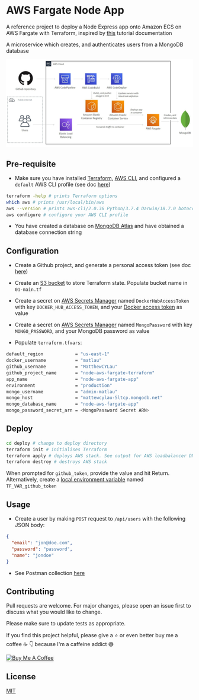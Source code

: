 # AWS Fargate Node App

A reference project to deploy a Node Express app onto Amazon ECS on AWS Fargate with Terraform, inspired by [this](https://dev.to/txheo/a-guide-to-provisioning-aws-ecs-fargate-using-terraform-1joo) tutorial documentation

A microservice which creates, and authenticates users from a MongoDB database

![AWS Architecture](img/aws-node-ecs2.JPG)

## Pre-requisite

- Make sure you have installed [Terraform](https://learn.hashicorp.com/tutorials/terraform/install-cli), [AWS CLI](https://docs.aws.amazon.com/cli/latest/userguide/install-cliv2-mac.html#cliv2-mac-prereq), and configured a `default` AWS CLI profile (see doc [here](https://docs.aws.amazon.com/cli/latest/userguide/cli-configure-quickstart.html#cli-configure-quickstart-profiles))

```bash
terraform -help # prints Terraform options
which aws # prints /usr/local/bin/aws
aws --version # prints aws-cli/2.0.36 Python/3.7.4 Darwin/18.7.0 botocore/2.0.0
aws configure # configure your AWS CLI profile
```

- You have created a database on [MongoDB Atlas](https://www.mongodb.com/cloud/atlas) and have obtained a database connection string

## Configuration

- Create a Github project, and generate a personal access token (see doc [here](https://docs.github.com/en/github/authenticating-to-github/creating-a-personal-access-token))

- Create an [S3 bucket](https://www.terraform.io/docs/language/settings/backends/s3.html) to store Terraform state. Populate bucket name in `01-main.tf`

- Create a secret on [AWS Secrets Manager](https://aws.amazon.com/secrets-manager/) named `DockerHubAccessToken` with key `DOCKER_HUB_ACCESS_TOKEN`, and your [Docker access token](https://docs.docker.com/docker-hub/access-tokens/) as value

- Create a secret on [AWS Secrets Manager](https://aws.amazon.com/secrets-manager/) named `MongoPassword` with key `MONGO_PASSWORD`, and your MongoDB password as value

- Populate `terraform.tfvars`:

```bash
default_region            = "us-east-1"
docker_username           = "matlau"
github_username           = "MatthewCYLau"
github_project_name       = "node-aws-fargate-terraform"
app_name                  = "node-aws-fargate-app"
environment               = "production"
mongo_username            = "admin-matlau"
mongo_host                = "mattewcylau-5ltcp.mongodb.net"
mongo_database_name       = "node-aws-fargate-app"
mongo_password_secret_arn = <MongoPassword Secret ARN>
```

## Deploy

```bash
cd deploy # change to deploy directory
terraform init # initialises Terraform
terraform apply # deploys AWS stack. See output for AWS loadbalancer DNS name
terraform destroy # destroys AWS stack
```

When prompted for `github_token`, provide the value and hit Return. Alternatively, create a [local environment variable](https://www.terraform.io/docs/language/values/variables.html#environment-variables) named `TF_VAR_github_token`

## Usage

- Create a user by making `POST` request to `/api/users` with the following JSON body:

```json
{
  "email": "jon@doe.com",
  "password": "password",
  "name": "jondoe"
}
```

- See Postman collection [here](https://www.getpostman.com/collections/471ace71d8c991681342)

## Contributing

Pull requests are welcome. For major changes, please open an issue first to discuss what you would like to change.

Please make sure to update tests as appropriate.

If you find this project helpful, please give a :star: or even better buy me a coffee :coffee: :point_down: because I'm a caffeine addict :sweat_smile:

<a href="https://www.buymeacoffee.com/matlau" target="_blank"><img src="https://www.buymeacoffee.com/assets/img/custom_images/orange_img.png" alt="Buy Me A Coffee" style="height: 41px !important;width: 174px !important;box-shadow: 0px 3px 2px 0px rgba(190, 190, 190, 0.5) !important;-webkit-box-shadow: 0px 3px 2px 0px rgba(190, 190, 190, 0.5) !important;" ></a>

## License

[MIT](https://choosealicense.com/licenses/mit/)
